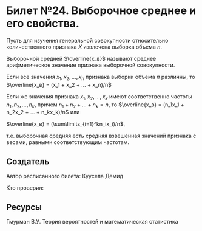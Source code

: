 # Билет №24. Выборочное среднее и его свойства.

Пусть для изучения генеральной совокупности относительно количественного признака $X$ извлечена выборка объема $n$.

Выборочной средней $\overline{x_в}$ называют среднее арифметическое значение признака выборочной совокупности.

Если все значения $x_1, х_2, ..., x_n$ признака выборки объема $п$ различны, то $\overline{x_в} = (x_1 + х_2 + ... + x_n)/n$

Если же значения признака $x_1, x_2, ..., x_k$ имеют соответственно частоты $n_1, п_2, ..., n_k$, причем $n_1 + n_2 + ... + n_k = n$, то $\overline{x_в} = (n_1x_1 + n_2х_2 + ... + n_kx_k)/n$ или

$\overline{x_в} = (\sum\limits_{i=1}^kn_ix_i)/n$,

т.е. выборочная средняя есть средняя взвешенная значений признака с весами, равными соответствующим частотам.

## Создатель

Автор расписанного билета: Куусела Демид

Кто проверил:

## Ресурсы

Гмурман В.У. Теория вероятностей и математическая статистика
